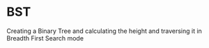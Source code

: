 # BST
Creating a Binary Tree and calculating the height and traversing it in Breadth First Search mode
